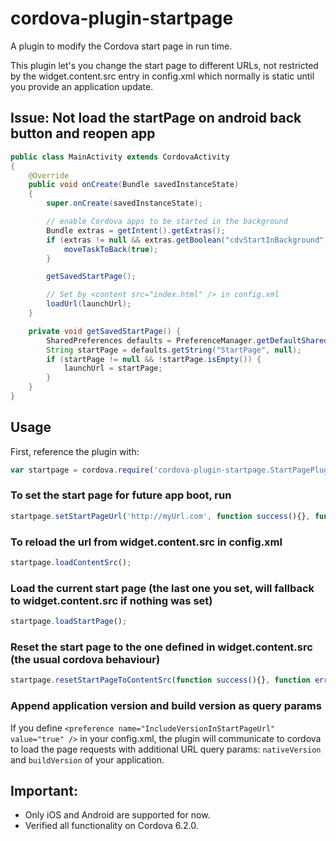 # cordova-plugin-startpage
A plugin to modify the Cordova start page in run time.

This plugin let's you change the start page to different URLs, not restricted by the widget.content.src entry in config.xml
which normally is static until you provide an application update.

## Issue: Not load the startPage on android back button and reopen app
```java
public class MainActivity extends CordovaActivity
{
    @Override
    public void onCreate(Bundle savedInstanceState)
    {
        super.onCreate(savedInstanceState);

        // enable Cordova apps to be started in the background
        Bundle extras = getIntent().getExtras();
        if (extras != null && extras.getBoolean("cdvStartInBackground", false)) {
            moveTaskToBack(true);
        }

        getSavedStartPage();

        // Set by <content src="index.html" /> in config.xml
        loadUrl(launchUrl);
    }

    private void getSavedStartPage() {
        SharedPreferences defaults = PreferenceManager.getDefaultSharedPreferences(this.getApplicationContext());
        String startPage = defaults.getString("StartPage", null);
        if (startPage != null && !startPage.isEmpty()) {
            launchUrl = startPage;
        }
    }
}
```

## Usage
First, reference the plugin with:
```js
var startpage = cordova.require('cordova-plugin-startpage.StartPagePlugin');
```

### To set the start page for future app boot, run
```js
startpage.setStartPageUrl('http://myUrl.com', function success(){}, function error(){});
```

### To reload the url from widget.content.src in config.xml
```js
startpage.loadContentSrc();
```

### Load the current start page (the last one you set, will fallback to widget.content.src if nothing was set)
```js
startpage.loadStartPage();
```

### Reset the start page to the one defined in widget.content.src (the usual cordova behaviour)
```js
startpage.resetStartPageToContentSrc(function success(){}, function error(){});
```

### Append application version and build version as query params
If you define `<preference name="IncludeVersionInStartPageUrl" value="true" />` in your config.xml, the plugin will communicate to cordova to load the page requests with additional URL query params: `nativeVersion` and `buildVersion` of your application. 

## Important:
- Only iOS and Android are supported for now.
- Verified all functionality on Cordova 6.2.0.
